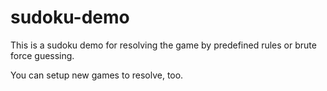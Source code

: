 # sudoku-demo

This is a sudoku demo for resolving the game by predefined rules or brute force guessing.

You can setup new games to resolve, too.

